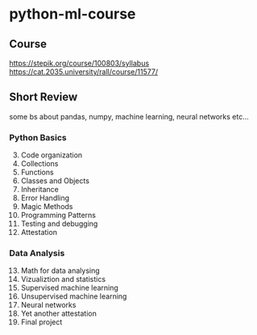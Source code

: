 # python-ml-course

## Course

https://stepik.org/course/100803/syllabus
https://cat.2035.university/rall/course/11577/

## Short Review

some bs about pandas, numpy, machine learning, neural networks etc...

### Python Basics

3. Code organization
4. Collections
5. Functions
6. Classes and Objects
7. Inheritance
8. Error Handling
9. Magic Methods
10. Programming Patterns
11. Testing and debugging
12. Attestation

### Data Analysis

13. Math for data analysing
14. Vizualiztion and statistics
15. Supervised machine learning
16. Unsupervised machine learning
17. Neural networks
18. Yet another attestation
19. Final project
